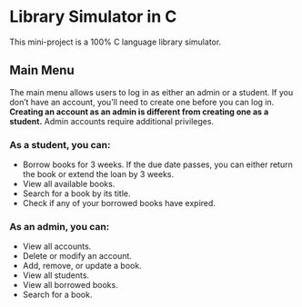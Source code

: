 # Library Simulator in C

This mini-project is a 100% C language library simulator.

## Main Menu
The main menu allows users to log in as either an admin or a student. If you don’t have an account, you’ll need to create one before you can log in. **Creating an account as an admin is different from creating one as a student.** Admin accounts require additional privileges.

### As a student, you can:
- Borrow books for 3 weeks. If the due date passes, you can either return the book or extend the loan by 3 weeks.
- View all available books.
- Search for a book by its title.
- Check if any of your borrowed books have expired.

### As an admin, you can:
- View all accounts.
- Delete or modify an account.
- Add, remove, or update a book.
- View all students.
- View all borrowed books.
- Search for a book.
